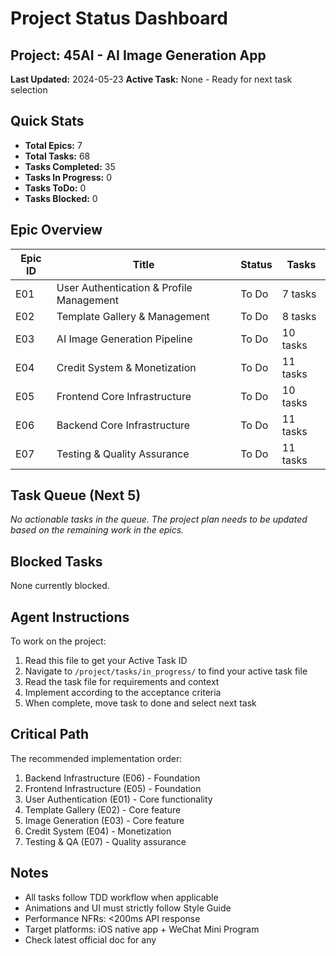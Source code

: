 # Project Status Dashboard

## Project: 45AI - AI Image Generation App

**Last Updated:** 2024-05-23
**Active Task:** None - Ready for next task selection

## Quick Stats

- **Total Epics:** 7
- **Total Tasks:** 68
- **Tasks Completed:** 35
- **Tasks In Progress:** 0
- **Tasks ToDo:** 0
- **Tasks Blocked:** 0

## Epic Overview

| Epic ID | Title | Status | Tasks |
|---------|-------|--------|-------|
| E01 | User Authentication & Profile Management | To Do | 7 tasks |
| E02 | Template Gallery & Management | To Do | 8 tasks |
| E03 | AI Image Generation Pipeline | To Do | 10 tasks |
| E04 | Credit System & Monetization | To Do | 11 tasks |
| E05 | Frontend Core Infrastructure | To Do | 10 tasks |
| E06 | Backend Core Infrastructure | To Do | 11 tasks |
| E07 | Testing & Quality Assurance | To Do | 11 tasks |

## Task Queue (Next 5)

*No actionable tasks in the queue. The project plan needs to be updated based on the remaining work in the epics.*

## Blocked Tasks

None currently blocked.

## Agent Instructions

To work on the project:
1. Read this file to get your Active Task ID
2. Navigate to `/project/tasks/in_progress/` to find your active task file
3. Read the task file for requirements and context
4. Implement according to the acceptance criteria
5. When complete, move task to done and select next task

## Critical Path

The recommended implementation order:
1. Backend Infrastructure (E06) - Foundation
2. Frontend Infrastructure (E05) - Foundation
3. User Authentication (E01) - Core functionality
4. Template Gallery (E02) - Core feature
5. Image Generation (E03) - Core feature
6. Credit System (E04) - Monetization
7. Testing & QA (E07) - Quality assurance

## Notes

- All tasks follow TDD workflow when applicable
- Animations and UI must strictly follow Style Guide
- Performance NFRs: <200ms API response
- Target platforms: iOS native app + WeChat Mini Program
- Check latest official doc for any 
